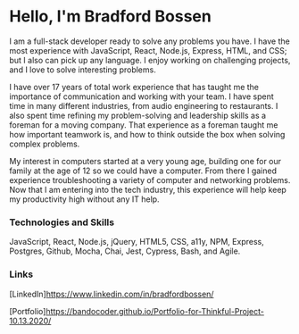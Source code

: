 # Hello, I'm Bradford Bossen

I am a full-stack developer ready to solve any problems you have. I have the most experience with JavaScript, React, Node.js, Express, HTML, and CSS; but I also can pick up any language. I enjoy working on challenging projects, and I love to solve interesting problems.

I have over 17 years of total work experience that has taught me the importance of communication and working with your team. I have spent time in many different industries, from audio engineering to restaurants. I also spent time refining my problem-solving and leadership skills as a foreman for a moving company. That experience as a foreman taught me how important teamwork is, and how to think outside the box when solving complex problems.

My interest in computers started at a very young age, building one for our family at the age of 12 so we could have a computer. From there I gained experience troubleshooting a variety of computer and networking problems. Now that I am entering into the tech industry, this experience will help keep my productivity high without any IT help.

### Technologies and Skills

JavaScript, React, Node.js, jQuery, HTML5, CSS, a11y, NPM, Express, Postgres, Github, Mocha, Chai, Jest, Cypress, Bash, and Agile.

### Links

[LinkedIn]https://www.linkedin.com/in/bradfordbossen/

[Portfolio]https://bandocoder.github.io/Portfolio-for-Thinkful-Project-10.13.2020/
